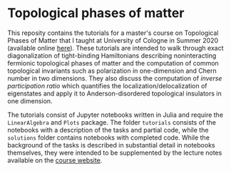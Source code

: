 # Topological phases of matter

This reposity contains the tutorials for a master's course on Topological Phases of Matter that I taught at University of Cologne in Summer 2020 (available online [here](https://sites.google.com/view/vdwivedi/teaching)). These tutorials are intended to walk through exact diagonalization of tight-binding Hamiltonians describing noninteracting fermionic topological phases of matter and the computation of common topological invariants such as polarization in one-dimension and Chern number in two dimensions. They also discuss the computation of _inverse participation ratio_ which quantifies the localization/delocalization of eigenstates and apply it to Anderson-disordered topological insulators in one dimension. 

The tutorials consist of Jupyter notebooks written in Julia and require the `LinearAlgebra` and `Plots` package. The folder `tutorials` consists of the notebooks with a description of the tasks and partial code, while the `solutions` folder contains notebooks with completed code. While the background of the tasks is described in substantial detail in notebooks themselves, they were intended to be supplemented by the lecture notes available on the [course website](https://sites.google.com/view/vdwivedi/teaching). 
